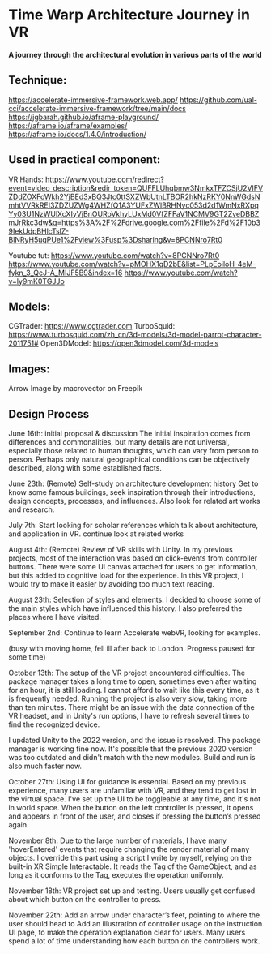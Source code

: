 # Time Warp Architecture Journey in VR
**A journey through the architectural evolution in various parts of the world**

## Technique:

https://accelerate-immersive-framework.web.app/
https://github.com/ual-cci/accelerate-immersive-framework/tree/main/docs
https://jgbarah.github.io/aframe-playground/
https://aframe.io/aframe/examples/
https://aframe.io/docs/1.4.0/introduction/

## Used in practical component: 
VR Hands: https://www.youtube.com/redirect?event=video_description&redir_token=QUFFLUhqbmw3NmkxTFZCSjU2VlFVZDdZOXFoWkh2YjBEd3xBQ3Jtc0ttSXZWbUtnLTBOR2hkNzRKY0NnWGdsNmhtVVRkREI3ZDZUZWg4WHZfQ1A3YUFxZWlBRHNyc053d2d1WmNxRXpqYy03U1NzWUlXcXIyVjBnOURoVkhyLUxMd0VfZFFaV1NCMV9GT2ZveDBBZmJrRkc3dw&q=https%3A%2F%2Fdrive.google.com%2Ffile%2Fd%2F10b39IekUdpBHlcTslZ-BlNRyH5uqPUe1%2Fview%3Fusp%3Dsharing&v=8PCNNro7Rt0  

Youtube tut: https://www.youtube.com/watch?v=8PCNNro7Rt0
https://www.youtube.com/watch?v=pMOHX1qD2bE&list=PLpEoiloH-4eM-fykn_3_QcJ-A_MIJF5B9&index=16
https://www.youtube.com/watch?v=ly9mK0TGJJo

## Models:
CGTrader: https://www.cgtrader.com
TurboSquid: https://www.turbosquid.com/zh_cn/3d-models/3d-model-parrot-character-2011751#
Open3DModel: https://open3dmodel.com/3d-models

## Images:
Arrow Image by macrovector on Freepik

## Design Process
June 16th: 
initial proposal & discussion
The initial inspiration comes from differences and commonalities, but many details are not universal, especially those related to human thoughts, which can vary from person to person. Perhaps only natural geographical conditions can be objectively described, along with some established facts.

June 23th: 
(Remote) Self-study on architecture development history 
Get to know some famous buildings, seek inspiration through their introductions, design concepts, processes, and influences.
Also look for related art works and research. 

July 7th: 
Start looking for scholar references which talk about architecture, and application in VR. 
continue look at related works

August 4th: 
(Remote) Review of VR skills with Unity. In my previous projects, most of the interaction was based on click-events from controller buttons. There were some UI canvas attached for users to get information, but this added to cognitive load for the experience. In this VR project, I would try to make it easier by avoiding too much text reading. 

August 23th: 
Selection of styles and elements. 
I decided to choose some of the main styles which have influenced this history. I also preferred the places where I have visited. 

September 2nd: 
Continue to learn Accelerate webVR, looking for examples. 

(busy with moving home, fell ill after back to London. Progress paused for some time)

October 13th: 
The setup of the VR project encountered difficulties. The package manager takes a long time to open, sometimes even after waiting for an hour, it is still loading. I cannot afford to wait like this every time, as it is frequently needed. Running the project is also very slow, taking more than ten minutes. There might be an issue with the data connection of the VR headset, and in Unity's run options, I have to refresh several times to find the recognized device.

I updated Unity to the 2022 version, and the issue is resolved. The package manager is working fine now. It's possible that the previous 2020 version was too outdated and didn't match with the new modules. Build and run is also much faster now.

October 27th:
Using UI for guidance is essential. Based on my previous experience, many users are unfamiliar with VR, and they tend to get lost in the virtual space. I've set up the UI to be toggleable at any time, and it's not in world space. When the button on the left controller is pressed, it opens and appears in front of the user, and closes if pressing the button’s pressed again.

November 8th: 
Due to the large number of materials, I have many 'hoverEntered' events that require changing the render material of many objects. I override this part using a script I write by myself, relying on the built-in XR Simple Interactable. It reads the Tag of the GameObject, and as long as it conforms to the Tag, executes the operation uniformly.

November 18th: 
VR project set up and testing. Users usually get confused about which button on the controller to press.

November 22th: 
Add an arrow under character’s feet, pointing to where the user should head to
Add an illustration of controller usage on the instruction UI page, to make the operation explanation clear for users. Many users spend a lot of time understanding how each button on the controllers work. 
